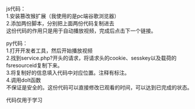 js代码：    
1.安装篡改猴扩展（我使用的是pc端谷歌浏览器）    
2.添加两份脚本，分别把上面两份代码复制进去    
这份代码的作用只是用于自动播放视频，完成后点击下一个链接。  

py代码：  
1.打开开发者工具，然后开始播放视频  
2.找到service.php?开头的请求，将请求头的cookie、sesskey以及载荷的fsresourceid复制下来。  
3.将复制好的信息填入代码中对应位置。注释有标注。  
4.调用doIt函数  
不保证是安全的。这份代码可以直接修改已观看的时间，可以达到已完成的状态。

代码仅用于学习
